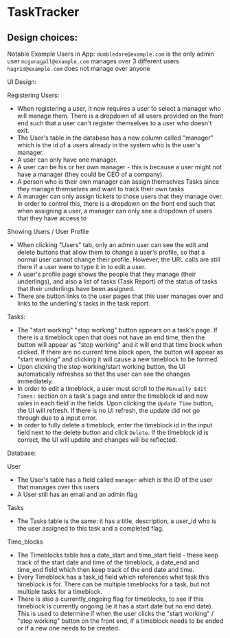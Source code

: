 # TaskTracker

## Design choices:

Notable Example Users in App:
`dumbledore@example.com` is the only admin user
`mcgonagall@example.com` manages over 3 different users
`hagrid@example.com` does not manage over anyone

UI Design:

Registering Users:
  * When registering a user, it now requires a user to select a manager who will manage them. There is a dropdown of all users provided on the front end such that a user can't register themselves to a user who doesn't exit.
  * The User's table in the database has a new column called "manager" which is the id of a users already in the system who is the user's manager.
  * A user can only have one manager.
  * A user can be his or her own manager - this is because a user might not have a manager (they could be CEO of a company).
  * A person who is their own manager can assign themselves Tasks since they manage themselves and want to track their own tasks
  * A manager can only assign tickets to those users that they manage over. In order to control this, there is a dropdown on the front end such that when assigning a user, a manager can only see a dropdown of users that they have access to

Showing Users / User Profile
  * When clicking "Users" tab, only an admin user can see the edit and delete buttons that allow them to change a user's profile, so that a normal user cannot change their profile. However, the URL calls are still there if a user were to type it in to edit a user.
  * A user's profile page shows the people that they manage (their underlings), and also a list of tasks (Task Report) of the status of tasks that their underlings have been assigned.
  * There are button links to the user pages that this user manages over and links to the underling's tasks in the task report.

Tasks:
  * The "start working" "stop working" button appears on a task's page. If there is a timeblock open that does not have an end time, then the button will appear as "stop working" and it will end that time block when clicked. If there are no current time block open, the button will appear as "start working" and clicking it will cause a new timeblock to be formed.
  * Upon clicking the stop working/start working button, the UI automatically refreshes so that the user can see the changes immediately.
  * In order to edit a timeblock, a user must scroll to the `Manually Edit Times:` section on a task's page and enter the timeblock id and new vales in each field in the fields. Upon clicking the `Update Time` button, the UI will refresh. If there is no UI refresh, the update did not go through due to a input error.
  * In order to fully delete a timeblock, enter the timeblock id in the input field next to the delete button and click `Delete`. If the timeblock id is correct, the UI will update and changes will be reflected.

Database:

User
  * The User's table has a field called `manager` which is the ID of the user that manages over this users
  * A User still has an email and an admin flag

Tasks
  * The Tasks table is the same: it has a title, description, a user_id who is the user assigned to this task and a completed flag.

Time_blocks
  * The Timeblocks table has a date_start and time_start field - these keep track of the start date and time of the timeblock, a date_end and time_end field which then keep track of the end date and time.
  * Every Timeblock has a task_id field which references what task this timeblock is for. There can be multiple timeblocks for a task, but not multiple tasks for a timeblock.
  * There is also a currently_ongoing flag for timeblocks, to see if this timeblock is currently ongoing (ie it has a start date but no end date). This is used to determine if when the user clicks the "start working" / "stop working" button on the front end, if a timeblock needs to be ended or if a new one needs to be created.



#

